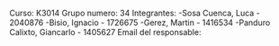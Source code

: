 Curso: K3014
Grupo numero: 34
Integrantes: 
  -Sosa Cuenca, Luca - 2040876
  -Bisio, Ignacio - 1726675
  -Gerez, Martin - 1416534
  -Panduro Calixto, Giancarlo - 1405627
Email del responsable:
